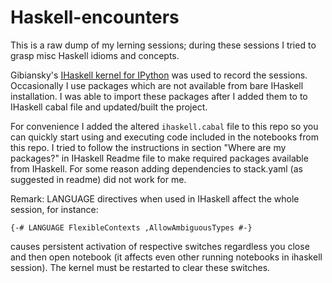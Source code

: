 # Haskell-encounters
This is a raw dump of my lerning sessions; during these sessions I tried to grasp misc Haskell idioms and concepts.

Gibiansky's [IHaskell kernel for IPython](https://github.com/gibiansky/IHaskell) was used to record the sessions.
Occasionally I use packages which are not available from bare IHaskell installation. I was able to import these packages after I added them to to IHaskell cabal file and updated/built the project.

For convenience I added the altered `ihaskell.cabal` file to this repo so you can quickly start using and executing code included in the notebooks from this repo.
I tried to follow the instructions in section "Where are my packages?" in IHaskell Readme file to make required packages available from IHaskell. For some reason adding dependencies to stack.yaml (as suggested in readme) did not work for me.

Remark: LANGUAGE directives when used in IHaskell affect the whole session, for instance: 

  `{-# LANGUAGE FlexibleContexts ,AllowAmbiguousTypes #-}`
  
causes persistent activation of respective switches regardless you close and then open notebook (it affects even other running notebooks in ihaskell session). The kernel must be restarted to clear these switches.

